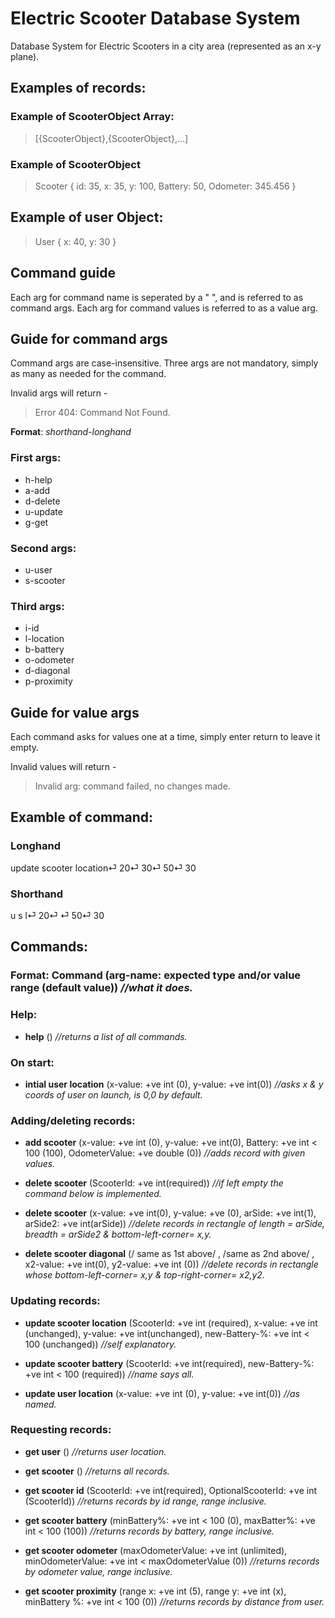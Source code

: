# **Electric Scooter Database System**

Database System for Electric Scooters in a city area (represented as an x-y plane).

## **Examples of records**:

### **Example of ScooterObject Array**:
> [{ScooterObject},{ScooterObject},...]

### **Example of ScooterObject**
> Scooter { id: 35, x: 35, y: 100, Battery: 50, Odometer: 345.456 }

## **Example of user Object**:
> User { x: 40, y: 30 }

## **Command guide**

Each arg for command name is seperated by a " ", and is referred to as command args.
Each arg for command values is referred to as a value arg.

## **Guide for command args**

Command args are case-insensitive. Three args are not mandatory, simply as many as needed for the command.

Invalid args will return -
> Error 404: Command Not Found.

**Format**: _shorthand-longhand_

### First args:

* h-help
* a-add
* d-delete
* u-update
* g-get

### Second args:

* u-user
* s-scooter

### Third args:

* i-id
* l-location
* b-battery
* o-odometer
* d-diagonal
* p-proximity

## **Guide for value args**

Each command asks for values one at a time, simply enter return to leave it empty.

Invalid values will return -
> Invalid arg: command failed, no changes made.

## Examble of command:

### Longhand

update scooter location⏎
20⏎
30⏎
50⏎
30   

### Shorthand

u s l⏎
20⏎
⏎
50⏎
30

## **Commands:**

### Format: **Command**  (arg-name: expected type and/or value range (default value)) _//what it does._

### **Help:**

* **help**  () _//returns a list of all commands._

### **On start:**

* **intial user location**  (x-value: +ve int (0), y-value: +ve int(0)) _//asks x & y coords of user on launch, is 0,0 by default._

### **Adding/deleting records:**

* **add scooter**  (x-value: +ve int (0), y-value: +ve int(0), Battery: +ve int < 100 (100), OdometerValue: +ve double (0)) _//adds record with given values._

* **delete scooter**  (ScooterId: +ve int(required)) _//if left empty the command below is implemented._

* **delete scooter**  (x-value: +ve int(0), y-value: +ve (0), arSide: +ve int(1), arSide2: +ve int(arSide)) _//delete records in rectangle of length = arSide, breadth = arSide2 & bottom-left-corner= x,y._

* **delete scooter diagonal**  (/ same as 1st above/ , /same as 2nd above/ , x2-value: +ve int(0), y2-value: +ve int (0)) _//delete records in rectangle whose bottom-left-corner= x,y & top-right-corner= x2,y2._

### **Updating records:**

* **update scooter location**  (ScooterId: +ve int (required), x-value: +ve int (unchanged), y-value: +ve int(unchanged), new-Battery-%: +ve int < 100 (unchanged)) _//self explanatory._

* **update scooter battery**  (ScooterId: +ve int(required), new-Battery-%: +ve int < 100 (required)) _//name says all._

* **update user location**  (x-value: +ve int (0), y-value: +ve int(0)) _//as named._

### **Requesting records:**

* **get user**  () _//returns user location._

* **get scooter**  () _//returns all records._

* **get scooter id**  (ScooterId: +ve int(required), OptionalScooterId: +ve int (ScooterId)) _//returns records by id range, range inclusive._

* **get scooter battery**  (minBattery%: +ve int < 100 (0), maxBatter%: +ve int < 100 (100)) _//returns records by battery, range inclusive._

* **get scooter odometer**  (maxOdometerValue: +ve int (unlimited), minOdometerValue: +ve int < maxOdometerValue (0)) _//returns records by odometer value, range inclusive._

* **get scooter proximity**  (range x: +ve int (5), range y: +ve int (x), minBattery %: +ve int < 100 (0)) _//returns records by distance from user._
